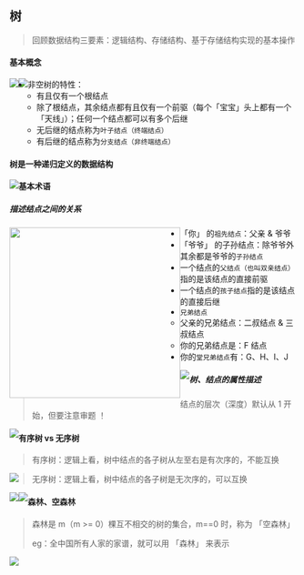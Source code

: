 ## 树

> 回顾数据结构三要素：逻辑结构、存储结构、基于存储结构实现的基本操作

#### 基本概念

<img src='https://gitee.com/pj-l/imgs-1/raw/master/screenShot/image-20211105144411013.png' style='float: left;'></img>

<img src='https://gitee.com/pj-l/imgs-1/raw/master/screenShot/image-20211105144327187.png' style='float: left;'></img>

- 非空树的特性：
  - 有且仅有一个根结点
  - 除了根结点，其余结点都有且仅有一个前驱（每个「宝宝」头上都有一个「天线」）；任何一个结点都可以有多个后继
  - 无后继的结点称为`叶子结点（终端结点）`
  - 有后继的结点称为`分支结点（非终端结点）`

#### 树是一种递归定义的数据结构

<img src='https://gitee.com/pj-l/imgs-1/raw/master/screenShot/image-20211105145309080.png' style='float: left;'></img>

#### 基本术语

##### 描述结点之间的关系

<img src='https://gitee.com/pj-l/imgs-1/raw/master/screenShot/image-20211105150832190.png' style='float: left; height: 300px;'></img>

- 「你」 的`祖先结点`：父亲 & 爷爷
- 「爷爷」 的子孙结点：除爷爷外其余都是爷爷的`子孙结点`
- 一个结点的`父结点（也叫双亲结点）`指的是该结点的直接前驱
- 一个结点的`孩子结点`指的是该结点的直接后继
- `兄弟结点`
  - 父亲的兄弟结点：二叔结点 & 三叔结点
  - 你的兄弟结点是：F 结点
- 你的`堂兄弟结点`有：G、H、I、J

<img src='https://gitee.com/pj-l/imgs-1/raw/master/screenShot/image-20211105151210433.png' style='float: left;'></img>

##### 树、结点的属性描述

> 结点的层次（深度）默认从 1 开始，但要注意审题 ！

<img src='https://gitee.com/pj-l/imgs-1/raw/master/screenShot/image-20211105151837430.png' style='float: left;'></img>

#### 有序树 vs 无序树

> 有序树：逻辑上看，树中结点的各子树从左至右是有次序的，不能互换

<img src='https://gitee.com/pj-l/imgs-1/raw/master/screenShot/image-20211105152524837.png' style='float: left;'></img>

> 无序树：逻辑上看，树中结点的各子树是无次序的，可以互换

<img src='https://gitee.com/pj-l/imgs-1/raw/master/screenShot/image-20211105152632770.png' style='float: left;'></img>

<img src='https://gitee.com/pj-l/imgs-1/raw/master/screenShot/image-20211105152723134.png' style='float: left;'></img>

#### 森林、空森林

> 森林是 m（m >= 0）棵互不相交的树的集合，m==0 时，称为 「空森林」
>
> eg：全中国所有人家的家谱，就可以用 「森林」 来表示

<img src='https://gitee.com/pj-l/imgs-1/raw/master/screenShot/image-20211105152920800.png' style='float: left;'></img>
